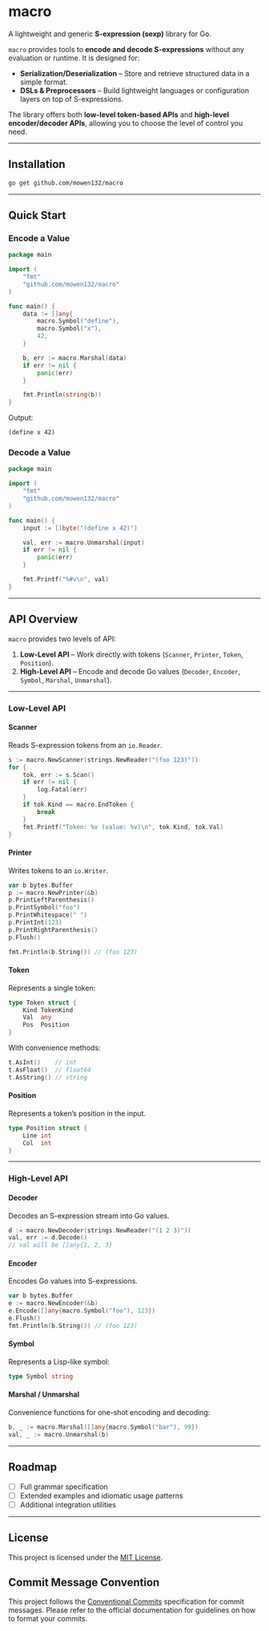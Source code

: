# macro

A lightweight and generic **S-expression (sexp)** library for Go.

`macro` provides tools to **encode and decode S-expressions** without any evaluation or runtime. It is designed for:

- **Serialization/Deserialization** – Store and retrieve structured data in a simple format.
- **DSLs & Preprocessors** – Build lightweight languages or configuration layers on top of S-expressions.

The library offers both **low-level token-based APIs** and **high-level encoder/decoder APIs**, allowing you to choose the level of control you need.

---

## Installation

```bash
go get github.com/mowen132/macro
```

---

## Quick Start

### Encode a Value

```go
package main

import (
    "fmt"
    "github.com/mowen132/macro"
)

func main() {
    data := []any{
        macro.Symbol("define"),
        macro.Symbol("x"),
        42,
    }

    b, err := macro.Marshal(data)
    if err != nil {
        panic(err)
    }

    fmt.Println(string(b))
}
```

Output:

```
(define x 42)
```

### Decode a Value

```go
package main

import (
    "fmt"
    "github.com/mowen132/macro"
)

func main() {
    input := []byte("(define x 42)")

    val, err := macro.Unmarshal(input)
    if err != nil {
        panic(err)
    }

    fmt.Printf("%#v\n", val)
}
```

---

## API Overview

`macro` provides two levels of API:

1. **Low-Level API** – Work directly with tokens (`Scanner`, `Printer`, `Token`, `Position`).
2. **High-Level API** – Encode and decode Go values (`Decoder`, `Encoder`, `Symbol`, `Marshal`, `Unmarshal`).

---

### Low-Level API

#### Scanner

Reads S-expression tokens from an `io.Reader`.

```go
s := macro.NewScanner(strings.NewReader("(foo 123)"))
for {
    tok, err := s.Scan()
    if err != nil {
        log.Fatal(err)
    }
    if tok.Kind == macro.EndToken {
        break
    }
    fmt.Printf("Token: %v (value: %v)\n", tok.Kind, tok.Val)
}
```

#### Printer

Writes tokens to an `io.Writer`.

```go
var b bytes.Buffer
p := macro.NewPrinter(&b)
p.PrintLeftParenthesis()
p.PrintSymbol("foo")
p.PrintWhitespace(" ")
p.PrintInt(123)
p.PrintRightParenthesis()
p.Flush()

fmt.Println(b.String()) // (foo 123)
```

#### Token

Represents a single token:

```go
type Token struct {
    Kind TokenKind
    Val  any
    Pos  Position
}
```

With convenience methods:

```go
t.AsInt()    // int
t.AsFloat()  // float64
t.AsString() // string
```

#### Position

Represents a token’s position in the input.

```go
type Position struct {
    Line int
    Col  int
}
```

---

### High-Level API

#### Decoder

Decodes an S-expression stream into Go values.

```go
d := macro.NewDecoder(strings.NewReader("(1 2 3)"))
val, err := d.Decode()
// val will be []any{1, 2, 3}
```

#### Encoder

Encodes Go values into S-expressions.

```go
var b bytes.Buffer
e := macro.NewEncoder(&b)
e.Encode([]any{macro.Symbol("foo"), 123})
e.Flush()
fmt.Println(b.String()) // (foo 123)
```

#### Symbol

Represents a Lisp-like symbol:

```go
type Symbol string
```

#### Marshal / Unmarshal

Convenience functions for one-shot encoding and decoding:

```go
b, _ := macro.Marshal([]any{macro.Symbol("bar"), 99})
val, _ := macro.Unmarshal(b)
```

---

## Roadmap

- [ ] Full grammar specification
- [ ] Extended examples and idiomatic usage patterns
- [ ] Additional integration utilities

---

## License

This project is licensed under the [MIT License](LICENSE).

## Commit Message Convention

This project follows the [Conventional Commits](https://www.conventionalcommits.org/) specification for commit messages. Please refer to the official documentation for guidelines on how to format your commits.
